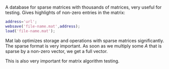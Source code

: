 A database for sparse matrices with thousands of matrices, very useful for testing. Gives highlights of non-zero entries in the matrix:

```Matlab
address='url';
websave('file-name.mat',address);
load('file-name.mat');
```

Mat lab optimizes storage and operations with sparse matrices significantly. The sparse format is very important. As soon as we multiply some $A$ that is sparse by a non-zero vector, we get a full vector. 

This is also very important for matrix algorithm testing.